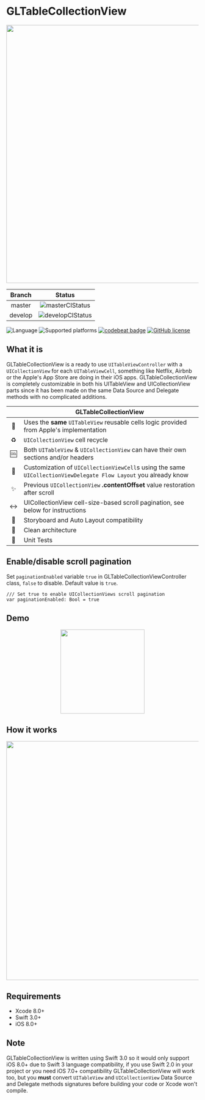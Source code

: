 # GLTableCollectionView

<p align="center">
    <img src="https://github.com/giulio92/GLTableCollectionView/blob/master/GitHub%20Page/Images/logo.png" width="675">
</p>

|**Branch**|**Status**|
|:--------:|:--------:|
|master|![masterCIStatus](https://travis-ci.org/giulio92/GLTableCollectionView.svg?branch=master)|
|develop|![developCIStatus](https://travis-ci.org/giulio92/GLTableCollectionView.svg?branch=develop)|

![Language](https://img.shields.io/badge/language-Swift%203.0-orange.svg)
![Supported platforms](https://img.shields.io/badge/platform-iOS-lightgrey.svg)
[![codebeat badge](https://codebeat.co/badges/5a29ccd4-fda0-45d1-ae57-e7158e01449a)](https://codebeat.co/projects/github-com-giulio92-gltablecollectionview)
[![GitHub license](https://img.shields.io/badge/license-AGPL-blue.svg)](https://raw.githubusercontent.com/giulio92/GLTableCollectionView/master/LICENSE.txt)

## What it is
GLTableCollectionView is a ready to use `UITableViewController` with a `UICollectionView` for each `UITableViewCell`, something like Netflix, Airbnb or the Apple's App Store are doing in their iOS apps. GLTableCollectionView is completely customizable in both his UITableView and UICollectionView parts since it has been made on the same Data Source and Delegate methods with no complicated additions.

||**GLTableCollectionView**|
|:---:|---|
|🔄|Uses the **same** `UITableView` reusable cells logic provided from Apple's implementation|
|♻️|`UICollectionView` cell recycle|
|🆒|Both `UITableView` & `UICollectionView` can have their own sections and/or headers|
|🎨|Customization of `UICollectionViewCell`s using the same `UICollectionViewDelegate Flow Layout` you already know|
|✨|Previous `UICollectionView` **.contentOffset** value restoration after scroll|
|↔️|UICollectionView cell-size-based scroll pagination, see below for instructions|
|📐|Storyboard and Auto Layout compatibility|
|💎|Clean architecture|
|🔧|Unit Tests|

## Enable/disable scroll pagination
Set `paginationEnabled` variable `true` in GLTableCollectionViewController class, `false` to disable. Default value is `true`.
```
/// Set true to enable UICollectionViews scroll pagination
var paginationEnabled: Bool = true
```

## Demo
<p align="center">
    <img src="https://github.com/giulio92/GLTableCollectionView/raw/master/GitHub%20Page/Images/demonstration.gif" width="220">
</p>

## How it works
<p align="center">
    <img src="https://github.com/giulio92/GLTableCollectionView/raw/master/GitHub%20Page/Images/diagram.png" width="625">
</p>

## Requirements
- Xcode 8.0+
- Swift 3.0+
- iOS 8.0+

## Note
GLTableCollectionView is written using Swift 3.0 so it would only support iOS 8.0+ due to Swift 3 language compatibility, if you use Swift 2.0 in your project or you need iOS 7.0+ compatibility GLTableCollectionView will work too, but you **must** convert `UITableView` and `UICollectionView` Data Source and Delegate methods signatures before building your code or Xcode won't compile.
